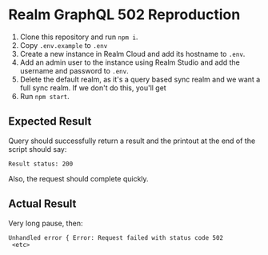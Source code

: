 # Realm GraphQL 502 Reproduction

1. Clone this repository and run `npm i`.
2. Copy `.env.example` to `.env`
3. Create a new instance in Realm Cloud and add its hostname to `.env`.
4. Add an admin user to the instance using Realm Studio and add the username and password to `.env`.
5. Delete the default realm, as it's a query based sync realm and we want a full sync realm. If we don't do this, you'll get
6. Run `npm start`.

## Expected Result

Query should successfully return a result and the printout at the end of the script should say:

```
Result status: 200
```

Also, the request should complete quickly.

## Actual Result

Very long pause, then:

```
Unhandled error { Error: Request failed with status code 502
 <etc>
```
